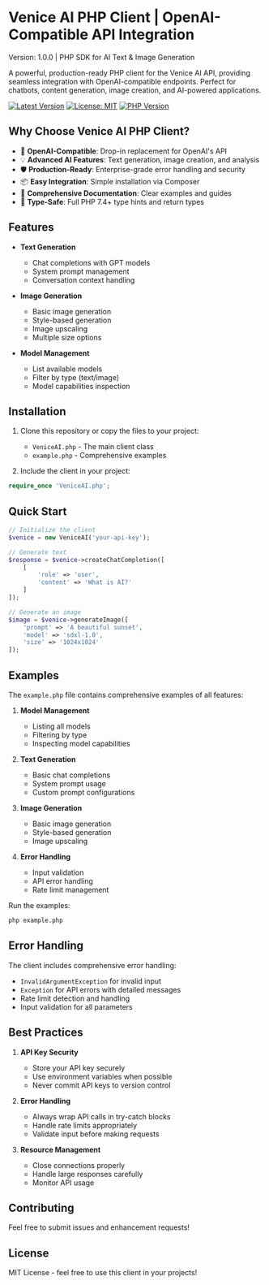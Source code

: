 # Venice AI PHP Client | OpenAI-Compatible API Integration

Version: 1.0.0 | PHP SDK for AI Text & Image Generation

A powerful, production-ready PHP client for the Venice AI API, providing seamless integration with OpenAI-compatible endpoints. Perfect for chatbots, content generation, image creation, and AI-powered applications.

[![Latest Version](https://img.shields.io/github/v/release/venice/venice-php)](https://github.com/venice/venice-php/releases)
[![License: MIT](https://img.shields.io/badge/License-MIT-yellow.svg)](https://opensource.org/licenses/MIT)
[![PHP Version](https://img.shields.io/badge/php-%3E%3D7.4-blue.svg)](https://php.net/)

## Why Choose Venice AI PHP Client?

- 🚀 **OpenAI-Compatible**: Drop-in replacement for OpenAI's API
- 💡 **Advanced AI Features**: Text generation, image creation, and analysis
- 🛡️ **Production-Ready**: Enterprise-grade error handling and security
- 📦 **Easy Integration**: Simple installation via Composer
- 📘 **Comprehensive Documentation**: Clear examples and guides
- 🔧 **Type-Safe**: Full PHP 7.4+ type hints and return types

## Features

- **Text Generation**
  - Chat completions with GPT models
  - System prompt management
  - Conversation context handling

- **Image Generation**
  - Basic image generation
  - Style-based generation
  - Image upscaling
  - Multiple size options

- **Model Management**
  - List available models
  - Filter by type (text/image)
  - Model capabilities inspection

## Installation

1. Clone this repository or copy the files to your project:
   - `VeniceAI.php` - The main client class
   - `example.php` - Comprehensive examples

2. Include the client in your project:
```php
require_once 'VeniceAI.php';
```

## Quick Start

```php
// Initialize the client
$venice = new VeniceAI('your-api-key');

// Generate text
$response = $venice->createChatCompletion([
    [
        'role' => 'user',
        'content' => 'What is AI?'
    ]
]);

// Generate an image
$image = $venice->generateImage([
    'prompt' => 'A beautiful sunset',
    'model' => 'sdxl-1.0',
    'size' => '1024x1024'
]);
```

## Examples

The `example.php` file contains comprehensive examples of all features:

1. **Model Management**
   - Listing all models
   - Filtering by type
   - Inspecting model capabilities

2. **Text Generation**
   - Basic chat completions
   - System prompt usage
   - Custom prompt configurations

3. **Image Generation**
   - Basic image generation
   - Style-based generation
   - Image upscaling

4. **Error Handling**
   - Input validation
   - API error handling
   - Rate limit management

Run the examples:
```bash
php example.php
```

## Error Handling

The client includes comprehensive error handling:

- `InvalidArgumentException` for invalid input
- `Exception` for API errors with detailed messages
- Rate limit detection and handling
- Input validation for all parameters

## Best Practices

1. **API Key Security**
   - Store your API key securely
   - Use environment variables when possible
   - Never commit API keys to version control

2. **Error Handling**
   - Always wrap API calls in try-catch blocks
   - Handle rate limits appropriately
   - Validate input before making requests

3. **Resource Management**
   - Close connections properly
   - Handle large responses carefully
   - Monitor API usage

## Contributing

Feel free to submit issues and enhancement requests!

## License

MIT License - feel free to use this client in your projects!